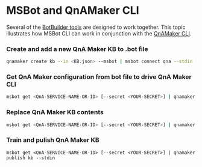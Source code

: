 # MSBot and QnAMaker CLI
Several of the [BotBuilder tools](../../../README.md) are designed to work together. This topic illustrates how MSBot CLI can work in conjunction with the [QnAMaker CLI](../../QnAMaker).

### Create and add a new QnA Maker KB to .bot file
```bash
qnamaker create kb --in <KB.json> --msbot | msbot connect qna --stdin [--secret <YOUR-SECRET>]
```

### Get QnA Maker configuration from bot file to drive QnA Maker CLI
```bash
msbot get <QnA-SERVICE-NAME-OR-ID> [--secret <YOUR-SECRET>] | qnamaker <COMMAND> --stdin
```

### Replace QnA Maker KB contents
```bash
msbot get <QnA-SERVICE-NAME-OR-ID> [--secret <YOUR-SECRET>] | qnamaker replace kb --in <new_KB.json> --stdin
```

### Train and pulish QnA Maker KB
```
msbot get <QnA-SERVICE-NAME-OR-ID> [--secret <YOUR-SECRET>] | qnamaker publish kb --stdin
```


